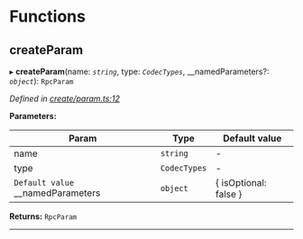 

# Functions

<a id="createparam"></a>

##  createParam

▸ **createParam**(name: *`string`*, type: *`CodecTypes`*, __namedParameters?: *`object`*): `RpcParam`

*Defined in [create/param.ts:12](https://github.com/polkadot-js/api/blob/99b9332/packages/type-jsonrpc/src/create/param.ts#L12)*

**Parameters:**

| Param | Type | Default value |
| ------ | ------ | ------ |
| name | `string` | - |
| type | `CodecTypes` | - |
| `Default value` __namedParameters | `object` |  { isOptional: false } |

**Returns:** `RpcParam`

___

